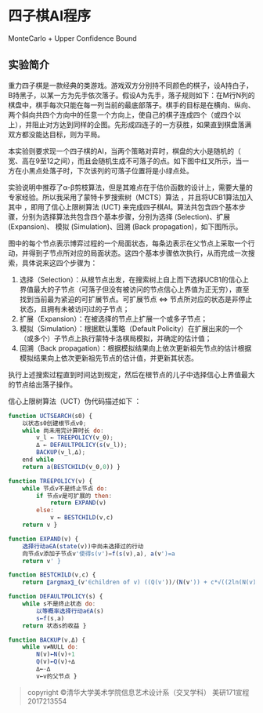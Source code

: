 # 四子棋AI程序
MonteCarlo + Upper Confidence Bound

## 实验简介
重力四子棋是一款经典的类游戏。游戏双方分别持不同颜色的棋子，设A持白子，B持黑子，以某一方为先手依次落子。假设A为先手，落子规则如下：在M行N列的棋盘中，棋手每次只能在每一列当前的最底部落子。棋手的目标是在横向、纵向、两个斜向共四个方向中的任意一个方向上，使自己的棋子连成四个（或四个以上），并阻止对方达到同样的企图。先形成四连子的一方获胜，如果直到棋盘落满双方都没能达目标，则为平局。

本实验则要求现一个四子棋的AI，当两个策略对弈时，棋盘的大小是随机的（ 宽、高在9至12之间），而且会随机生成不可落子的点。如下图中红叉所示，当一方在小黑点处落子时，下次该列的可落子位置将是小绿点处。

实验说明中推荐了α-β剪枝算法，但是其难点在于估价函数的设计上，需要大量的专家经验。所以我采用了蒙特卡罗搜索树（MCTS）算法 ，并且将UCB1算法加入其中 ，即用了信心上限树算法 (UCT) 来完成四子棋AI。算法共包含四个基本步骤，分别为选择算法共包含四个基本步骤，分别为选择 (Selection)、扩展 (Expansion)、 模拟 (Simulation)、回溯 (Back propagation)，如下图所示。

图中的每个节点表示博弈过程的一个局面状态，每条边表示在父节点上采取一个行动，并得到子节点所对应的局面状态。这四个基本步骤依次执行，从而完成一次搜索，具体说来这四个步骤为：
1. 选择（Selection）：从根节点出发，在搜索树上自上而下选择UCB1的信心上界值最大的子节点（可落子但没有被访问的节点信心上界值为正无穷），直至找到当前最为紧迫的可扩展节点。可扩展节点 ⇔ 节点所对应的状态是非停止状态，且拥有未被访问过的子节点；
2. 扩展（Expansion）：在被选择的节点上扩展一个或多子节点；
3. 模拟（Simulation）：根据默认策略（Default Policity）在扩展出来的一个（或多个）子节点上执行蒙特卡洛棋局模拟，并确定的估计值；
4. 回溯（Back propagation）：根据模拟结果向上依次更新祖先节点的估计根据模拟结果向上依次更新祖先节点的估计值，并更新其状态。

执行上述搜索过程直到时间达到规定，然后在根节点的儿子中选择信心上界值最大的节点给出落子操作。

信心上限树算法（UCT）伪代码描述如下 ：
``` javascript
function UCTSEARCH(s0) {
    以状态s0创建根节点v0;
    while 尚未用完计算时长 do:
        v_l ← TREEPOLICY(v_0);
        ∆ ← DEFAULTPOLICY(s(v_l));
        BACKUP(v_l,∆);
    end while
    return a(BESTCHILD(v_0,0)) }

function TREEPOLICY(v) {
    while 节点v不是终止节点 do:
        if 节点v是可扩展的 then:
            return EXPAND(v)
        else:
            v ← BESTCHILD(v,c)
    return v }

function EXPAND(v) {
    选择行动a∈A(state(v))中尚未选择过的行动
    向节点v添加子节点v'使得s(v')=f(s(v),a), a(v')=a
    return v' }

function BESTCHILD(v,c) {
    return 〖argmax〗_(v'∈children of v) ((Q(v'))/(N(v')) + c*√((2ln(N(v)))/(N(v'))))}

function DEFAULTPOLICY(s) {
    while s不是终止状态 do:
        以等概率选择行动a∈A(s)
        s←f(s,a)
    return 状态s的收益 }

function BACKUP(v,Δ) {
    while v≠NULL do:
        N(v)←N(v)+1
        Q(v)←Q(v)+∆
        ∆←-∆
        v←v的父节点 }
```

> copyright ©️清华大学美术学院信息艺术设计系（交叉学科） 美研171宣程2017213554
